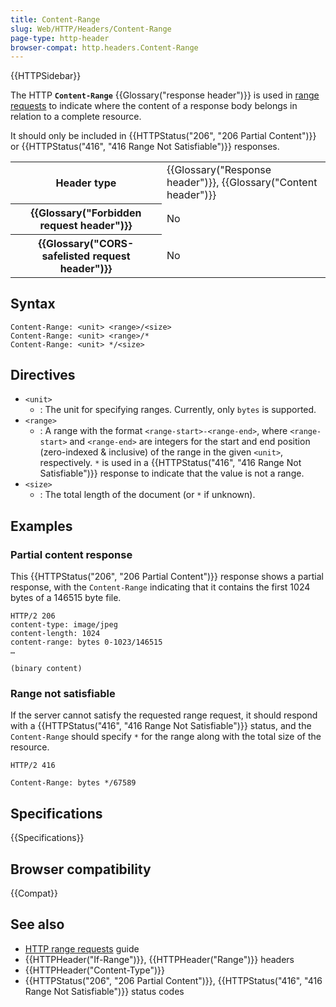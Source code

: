 ```yaml
---
title: Content-Range
slug: Web/HTTP/Headers/Content-Range
page-type: http-header
browser-compat: http.headers.Content-Range
---
```


{{HTTPSidebar}}

The HTTP **`Content-Range`** {{Glossary("response header")}} is used in [range requests](/en-US/docs/Web/HTTP/Guides/Range_requests) to indicate where the content of a response body belongs in relation to a complete resource.

It should only be included in {{HTTPStatus("206", "206 Partial Content")}} or {{HTTPStatus("416", "416 Range Not Satisfiable")}} responses.

<table class="properties">
  <tbody>
    <tr>
      <th scope="row">Header type</th>
      <td>
        {{Glossary("Response header")}},
        {{Glossary("Content header")}}
      </td>
    </tr>
    <tr>
      <th scope="row">{{Glossary("Forbidden request header")}}</th>
      <td>No</td>
    </tr>
    <tr>
      <th scope="row">
        {{Glossary("CORS-safelisted request header")}}
      </th>
      <td>No</td>
    </tr>
  </tbody>
</table>

## Syntax

```http
Content-Range: <unit> <range>/<size>
Content-Range: <unit> <range>/*
Content-Range: <unit> */<size>
```

## Directives

- `<unit>`
  - : The unit for specifying ranges.
    Currently, only `bytes` is supported.
- `<range>`
  - : A range with the format `<range-start>-<range-end>`, where `<range-start>` and `<range-end>` are integers for the start and end position (zero-indexed & inclusive) of the range in the given `<unit>`, respectively.
    `*` is used in a {{HTTPStatus("416", "416 Range Not Satisfiable")}} response to indicate that the value is not a range.
- `<size>`
  - : The total length of the document (or `*` if unknown).

## Examples

### Partial content response

This {{HTTPStatus("206", "206 Partial Content")}} response shows a partial response, with the `Content-Range` indicating that it contains the first 1024 bytes of a 146515 byte file.

```http
HTTP/2 206
content-type: image/jpeg
content-length: 1024
content-range: bytes 0-1023/146515
…

(binary content)
```

### Range not satisfiable

If the server cannot satisfy the requested range request, it should respond with a {{HTTPStatus("416", "416 Range Not Satisfiable")}} status, and the `Content-Range` should specify `*` for the range along with the total size of the resource.

```http
HTTP/2 416

Content-Range: bytes */67589
```

## Specifications

{{Specifications}}

## Browser compatibility

{{Compat}}

## See also

- [HTTP range requests](/en-US/docs/Web/HTTP/Guides/Range_requests) guide
- {{HTTPHeader("If-Range")}}, {{HTTPHeader("Range")}} headers
- {{HTTPHeader("Content-Type")}}
- {{HTTPStatus("206", "206 Partial Content")}}, {{HTTPStatus("416", "416 Range Not Satisfiable")}} status codes
